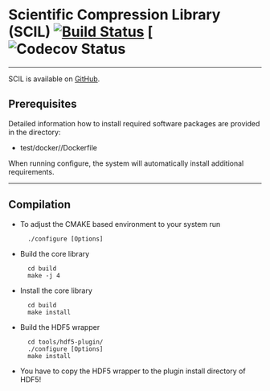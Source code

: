 # Scientific Compression Library (SCIL) [![Build Status](https://travis-ci.org/JulianKunkel/scil.svg?branch=master)](https://travis-ci.org/JulianKunkel/scil) [![Codecov Status](https://codecov.io/github/JulianKunkel/scil/coverage.svg?branch=master)
*****

SCIL is available on [GitHub](https://github.com/JulianKunkel/scil).

## Prerequisites

Detailed information how to install required software packages are provided in the directory: 
  * test/docker/<distribution>/Dockerfile

When running configure, the system will automatically install additional requirements.

***************************

## Compilation

+ To adjust the CMAKE based environment to your system run

		./configure [Options]

+ Build the core library

		cd build
		make -j 4

+ Install the core library

		cd build
		make install

+ Build the HDF5 wrapper

		cd tools/hdf5-plugin/
		./configure [Options]
		make install

+ You have to copy the HDF5 wrapper to the plugin install directory of HDF5!
